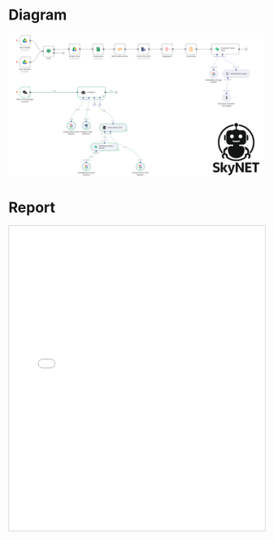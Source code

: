 # Diagram
![SkyNET I2A2 AI Agent Diagram](SkyNET_I2A2_AI_Agent_20250618_Diagram.png "Diagram of the SkyNET I2A2 AI Agent")

# Report
<iframe src="Report.html" width="100%" height="600px" style="border:1px solid #ccc;"></iframe>